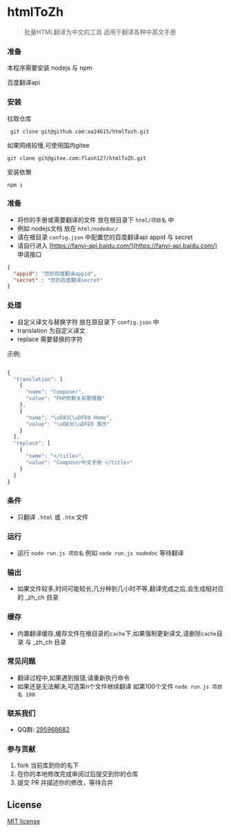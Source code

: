 # htmlToZh

> 批量HTML翻译为中文的工具 适用于翻译各种中英文手册

### 准备

本程序需要安装 nodejs 与 npm 

百度翻译api


### 安装

拉取仓库

```
 git clone git@github.com:aa24615/htmlTozh.git
```

如果网络较慢,可使用国内gitee

```
git clone git@gitee.com:flash127/htmlToZh.git
```

安装依懒

```
npm i
```

### 准备

- 将你的手册或需要翻译的文件 放在根目录下 `html/项目名` 中
- 例如 nodejs文档 放在 `html/nodedoc/`
- 请在根目录 `config.json` 中配置您的百度翻译api appid 与 secret
- 请自行进入 [https://fanyi-api.baidu.com/](https://fanyi-api.baidu.com/) 申请接口
```json
{
  "appid": "您的百度翻译appid",
  "secret" : "您的百度翻译secret"
}
```


### 处理

- 自定义译文与替换字符 放在原目录下 `config.json` 中
- translation 为自定义译文
- replace 需要替换的字符

示例:

```javascript

{
  "translation": [
    {
      "name": "Composer",
      "value": "PHP依赖关系管理器"
    },
    {
      "name": "\uD83C\uDFE0 Home",
      "value": "\uD83C\uDFE0 首页"
    }
  ],
  "replace": [
    {
      "name": "</title>",
      "value": "Composer中文手册 </title>"
    }
  ]
}


```

### 条件

- 只翻译 `.html` 或 `.htm` 文件

### 运行

- 运行 `node run.js 项目名` 例如 `node run.js nodedoc` 等待翻译

### 输出

- 如果文件较多,时间可能较长,几分种到几小时不等,翻译完成之后,会生成相对应的 _zh_ch 目录

### 缓存

- 内置翻译缓存,缓存文件在根目录的`cache`下,如果强制更新译文,请删除`cache`目录 与 _zh_ch 目录


### 常见问题

- 翻译过程中,如果遇到报错,请重新执行命令
- 如果还是无法解决,可选第n个文件继续翻译 如第100个文件 `node run.js 项目名 100`


### 联系我们

- QQ群: [295968682](https://qm.qq.com/cgi-bin/qm/qr?k=rgnEr60hWRuAkEj9nLzGlzvYmBfQsrWW&jump_from=webapi)


### 参与贡献

1. fork 当前库到你的名下
2. 在你的本地修改完成审阅过后提交到你的仓库
3. 提交 PR 并描述你的修改，等待合并


## License

[MIT license](https://opensource.org/licenses/MIT)
